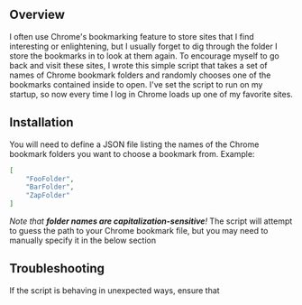 Overview
---
I often use Chrome's bookmarking feature to store sites that I find interesting or enlightening, but I usually forget to dig through the folder I store the bookmarks in to look at them again.
To encourage myself to go back and visit these sites, I wrote this simple script that takes a set of names of Chrome bookmark folders and randomly chooses one of the bookmarks contained inside to open.
I've set the script to run on my startup, so now every time I log in Chrome loads up one of my favorite sites.

Installation
---
You will need to define a JSON file listing the names of the Chrome bookmark folders you want to choose a bookmark from.
Example:
```json
[
    "FooFolder",
    "BarFolder",
    "ZapFolder"
]
```
<i>Note that <b>folder names are capitalization-sensitive</b>!</i>
The script will attempt to guess the path to your Chrome bookmark file, but you may need to manually specify it in the below section


Troubleshooting
---
If the script is behaving in unexpected ways, ensure that 
